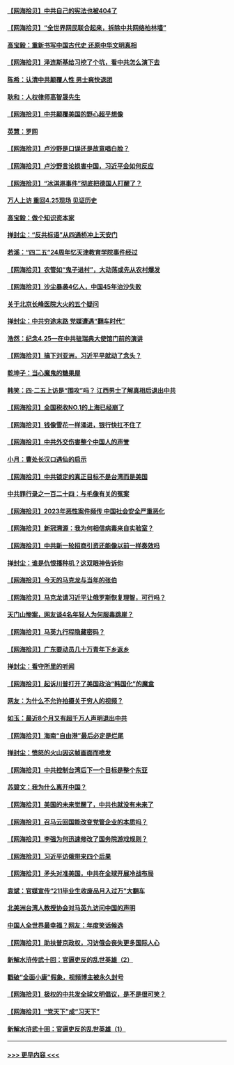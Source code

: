 #### [【网海拾贝】中共自己的宪法也被404了](../pages/nsc993/n13987067.md?t=05051543) 
#### [【网海拾贝】“全世界网民联合起来，拆除中共网络柏林墙”](../pages/nsc993/n13986349.md?t=05051543) 
#### [高宝毅：重新书写中国古代史 还原中华文明真相](../pages/nsc993/n13986309.md?t=05051543) 
#### [【网海拾贝】泽连斯基给习挖了个坑，看中共怎么演下去](../pages/nsc993/n13985737.md?t=05051543) 
#### [陈希：认清中共颠覆人性 男士爽快退团](../pages/nsc993/n13985699.md?t=05051543) 
#### [耿和：人权律师高智晟先生](../pages/nsc993/n13985357.md?t=05051543) 
#### [【网海拾贝】中共颠覆美国的野心超乎想像](../pages/nsc993/n13985005.md?t=05051543) 
#### [英慧：罗网](../pages/nsc993/n13983693.md?t=05051543) 
#### [【网海拾贝】卢沙野是口误还是故意唱白脸？](../pages/nsc993/n13982671.md?t=05051543) 
#### [【网海拾贝】卢沙野言论损害中国，习近平会如何反应](../pages/nsc993/n13981963.md?t=05051543) 
#### [【网海拾贝】“冰淇淋事件”彻底把德国人打醒了？](../pages/nsc993/n13981309.md?t=05051543) 
#### [万人上访 重回4.25现场 见证历史](../pages/nsc993/n13979775.md?t=05051543) 
#### [高宝毅：做个知识资本家](../pages/nsc993/n13980331.md?t=05051543) 
#### [掸封尘：“反共标语”从四通桥冲上天安门](../pages/nsc993/n13979843.md?t=05051543) 
#### [若溪：“四二五”24周年忆天津教育学院事件经过](../pages/nsc993/n13979819.md?t=05051543) 
#### [【网海拾贝】农管如“鬼子进村”，大动荡或先从农村爆发](../pages/nsc993/n13979567.md?t=05051543) 
#### [【网海拾贝】沙尘暴袭4亿人，中国45年治沙失败](../pages/nsc993/n13978993.md?t=05051543) 
#### [关于北京长峰医院大火的五个疑问](../pages/nsc993/n13978987.md?t=05051543) 
#### [掸封尘：中共穷途末路 党媒遭遇“翻车时代”](../pages/nsc993/n13978914.md?t=05051543) 
#### [浩然：纪念4.25—在中共驻瑞典大使馆门前的演讲](../pages/nsc993/n13978351.md?t=05051543) 
#### [【网海拾贝】搞下刘亚洲，习近平早就动了念头？](../pages/nsc993/n13978334.md?t=05051543) 
#### [乾坤子：当心魔鬼的糖果屋](../pages/nsc993/n13978294.md?t=05051543) 
#### [韩笑：四·二五上访是“围攻”吗？ 江西男士了解真相后退出中共](../pages/nsc993/n13977962.md?t=05051543) 
#### [【网海拾贝】全国税收NO.1的上海已经崩了](../pages/nsc993/n13976442.md?t=05051543) 
#### [【网海拾贝】钱像雪花一样涌进，银行快扛不住了](../pages/nsc993/n13975661.md?t=05051543) 
#### [【网海拾贝】中共外交伤害整个中国人的声誉](../pages/nsc993/n13974936.md?t=05051543) 
#### [小月：曹处长汉口遇仙的启示](../pages/nsc993/n13974139.md?t=05051543) 
#### [【网海拾贝】中共锁定的真正目标不是台湾而是美国](../pages/nsc993/n13974122.md?t=05051543) 
#### [中共罪行录之一百二十四：与毛像有关的冤案](../pages/nsc993/n13974119.md?t=05051543) 
#### [【网海拾贝】2023年恶性案件频传 中国社会安全严重恶化](../pages/nsc993/n13973502.md?t=05051543) 
#### [【网海拾贝】新冠溯源：我为何相信病毒来自实验室？](../pages/nsc993/n13970728.md?t=05051543) 
#### [【网海拾贝】中共新一轮招商引资还能像以前一样奏效吗](../pages/nsc993/n13969682.md?t=05051543) 
#### [掸封尘：谁是仇恨播种机？这双眼神告诉你](../pages/nsc993/n13969159.md?t=05051543) 
#### [【网海拾贝】今天的马克龙与当年的张伯](../pages/nsc993/n13968976.md?t=05051543) 
#### [【网海拾贝】马克龙请习近平让俄罗斯恢复理智，可行吗？](../pages/nsc993/n13968089.md?t=05051543) 
#### [天门山惨案，网友谈4名年轻人为何服毒跳崖？](../pages/nsc993/n13967998.md?t=05051543) 
#### [【网海拾贝】马英九行程隐藏密码？](../pages/nsc993/n13967296.md?t=05051543) 
#### [【网海拾贝】广东要动员几十万青年下乡返乡](../pages/nsc993/n13966396.md?t=05051543) 
#### [掸封尘：看守所里的听闻](../pages/nsc993/n13965394.md?t=05051543) 
#### [【网海拾贝】起诉川普打开了美国政治“韩国化”的魔盒](../pages/nsc993/n13965044.md?t=05051543) 
#### [网友：为什么不允许拍摄关于穷人的视频？](../pages/nsc993/n13965029.md?t=05051543) 
#### [如玉：最近8个月又有超千万人声明退出中共](../pages/nsc993/n13964356.md?t=05051543) 
#### [【网海拾贝】海南“自由港”最后必定是烂尾](../pages/nsc993/n13964321.md?t=05051543) 
#### [掸封尘：愤怒的火山因这帧画面而喷发](../pages/nsc993/n13963996.md?t=05051543) 
#### [【网海拾贝】中共控制台湾后下一个目标是整个东亚](../pages/nsc993/n13963705.md?t=05051543) 
#### [苏碧文：我为什么离开中国？](../pages/nsc993/n13963387.md?t=05051543) 
#### [【网海拾贝】美国的未来觉醒了，中共也就没有未来了](../pages/nsc993/n13962555.md?t=05051543) 
#### [【网海拾贝】召马云回国能改变党管企业的本质吗？](../pages/nsc993/n13961561.md?t=05051543) 
#### [【网海拾贝】李强为何迅速修改了国务院游戏规则？](../pages/nsc993/n13960597.md?t=05051543) 
#### [【网海拾贝】习近平访俄带来四个后果](../pages/nsc993/n13959598.md?t=05051543) 
#### [【网海拾贝】矛头对准美国，中共在全球开展冷战布局](../pages/nsc993/n13958396.md?t=05051543) 
#### [袁斌：官媒宣传“211毕业生收废品月入过万”大翻车](../pages/nsc993/n13958389.md?t=05051543) 
#### [北美洲台湾人教授协会对马英九访问中国的声明](../pages/nsc993/n13956010.md?t=05051543) 
#### [中国人全世界最幸福？网友：年度笑话候选](../pages/nsc993/n13955004.md?t=05051543) 
#### [【网海拾贝】助扶普京政权，习访俄会丧失更多国际人心](../pages/nsc993/n13955002.md?t=05051543) 
#### [新解水浒传武十回：官逼吏反的乱世英雄（2）](../pages/nsc993/n13954942.md?t=05051543) 
#### [戳破“全面小康”假象，视频博主被永久封号](../pages/nsc993/n13953714.md?t=05051543) 
#### [【网海拾贝】极权的中共发全球文明倡议，是不是很可笑？](../pages/nsc993/n13953251.md?t=05051543) 
#### [【网海拾贝】“党天下”成“习天下”](../pages/nsc993/n13952349.md?t=05051543) 
#### [新解水浒武十回：官逼吏反的乱世英雄（1）](../pages/nsc993/n13951483.md?t=05051543) 

----
#### [ >>> 更早内容 <<< ](../indexes/nsc993-earlier.md)

